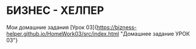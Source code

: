 # БИЗНЕС - ХЕЛПЕР

Мои домашние задания
[Урок 03]{https://bizness-helper.github.io/HomeWork03/src/index.html "Домашнее задание УРОК 03"}
